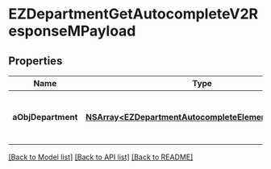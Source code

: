 # EZDepartmentGetAutocompleteV2ResponseMPayload

## Properties
Name | Type | Description | Notes
------------ | ------------- | ------------- | -------------
**aObjDepartment** | [**NSArray&lt;EZDepartmentAutocompleteElementResponse&gt;***](EZDepartmentAutocompleteElementResponse.md) | An array of Department autocomplete element response. | 

[[Back to Model list]](../README.md#documentation-for-models) [[Back to API list]](../README.md#documentation-for-api-endpoints) [[Back to README]](../README.md)


